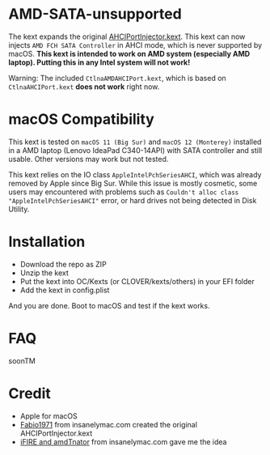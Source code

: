 # AMD-SATA-unsupported

The kext expands the original [AHCIPortInjector.kext](https://www.insanelymac.com/forum/files/file/436-ahciportinjectorkext/). This kext can now injects `AMD FCH SATA Controller` in AHCI mode, which is never supported by macOS. **This kext is intended to work on AMD system (especially AMD laptop). Putting this in any Intel system will not work!**

Warning: The included `CtlnaAMDAHCIPort.kext`, which is based on `CtlnaAHCIPort.kext` **does not work** right now.

# macOS Compatibility

This kext is tested on `macOS 11 (Big Sur)` and `macOS 12 (Monterey)` installed in a AMD laptop (Lenovo IdeaPad C340-14API) with SATA controller and still usable. Other versions may work but not tested.

This kext relies on the IO class `AppleIntelPchSeriesAHCI`, which was already removed by Apple since Big Sur. While this issue is mostly cosmetic, some users may encountered with problems such as `Couldn't alloc class "AppleIntelPchSeriesAHCI"` error, or hard drives not being detected in Disk Utility.

# Installation

* Download the repo as ZIP
* Unzip the kext
* Put the kext into OC/Kexts (or CLOVER/kexts/others) in your EFI folder
* Add the kext in config.plist

And you are done. Boot to macOS and test if the kext works.

# FAQ

soonTM

# Credit

* Apple for macOS
* [Fabio1971](https://www.insanelymac.com/forum/profile/651049-fabio1971/) from insanelymac.com created the original AHCIPortInjector.kext
* [iFIRE and amdTnator](https://www.insanelymac.com/forum/topic/280681-amd-sata-controller/) from insanelymac.com gave me the idea
